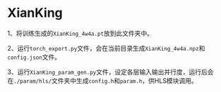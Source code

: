 # XianKing

1、将训练生成的`XianKing_4w4a.pt`放到此文件夹中。

2、运行`torch_export.py`文件，会在当前目录生成`XianKing_4w4a.npz`和`config.json`文件。

3、运行`XianKing_param_gen.py`文件，设定各层输入输出并行度，运行后会在`./param/hls/`文件夹中生成`config.h`和`param.h`，供HLS模块调用。

